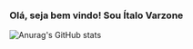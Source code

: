 ### Olá, seja bem vindo! Sou Ítalo Varzone

![Anurag's GitHub stats](https://github-readme-stats.vercel.app/api?username=anuraghazra&show_icons=true&theme=transparent)
